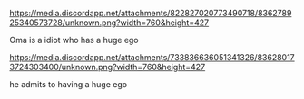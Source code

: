 https://media.discordapp.net/attachments/822827020773490718/836278925340573728/unknown.png?width=760&height=427

Oma is a idiot who has a huge ego

https://media.discordapp.net/attachments/733836636051341326/836280173724303400/unknown.png?width=760&height=427

he admits to having a huge ego 
